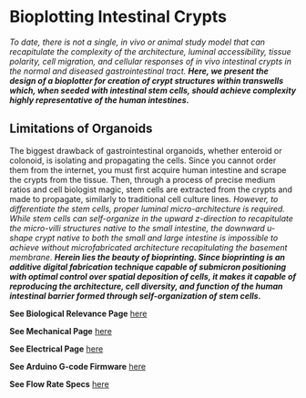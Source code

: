 # Bioplotting Intestinal Crypts
<p style="text-align: center;">
  
_To date, there is not a single, in vivo or animal study model that can recapitulate the complexity of the architecture, luminal accessibility, tissue polarity, cell migration, and cellular responses of in vivo intestinal crypts in the normal and diseased gastrointestinal tract._ **_Here, we present the design of a bioplotter for creation of crypt structures within transwells which, when seeded with intestinal stem cells, should achieve complexity highly representative of the human intestines._**

## Limitations of Organoids

The biggest drawback of gastrointestinal organoids, whether enteroid or colonoid, is isolating and propagating the cells. Since you cannot order them from the internet, you must first acquire human intestine and scrape the crypts from the tissue. Then, through a process of precise medium ratios and cell biologist magic, stem cells are extracted from the crypts and made to propagate, similarly to traditional cell culture lines. _However, to differentiate the stem cells, proper luminal micro-architecture is required. While stem cells can self-organize in the upward z-direction to recapitulate the micro-villi structures native to the small intestine, the downward u-shape crypt native to both the small and large intestine is impossible to achieve without microfabricated architecture recapitulating the basement membrane._ **_Herein lies the beauty of bioprinting. Since bioprinting is an additive digital fabrication technique capable of submicron positioning with optimal control over spatial deposition of cells, it makes it capable of reproducing the architecture, cell diversity, and function of the human intestinal barrier formed through self-organization of stem cells._**



**See Biological Relevance Page** [here](daltonjay/Bioplotting-Crypts/Biological-Relevance)



**See Mechanical Page** [here](daltonjay/Bioplotting-Crypts/Mechanical-Assembly)



**See Electrical Page** [here](daltonjay/Bioplotting-Crypts/Electrical-Assembly)



**See Arduino G-code Firmware** [here](daltonjay/Bioplotting-Crypts/Arduino-G-Code)



**See Flow Rate Specs** [here](daltonjay/Bioplotting-Crypts/Specs)


